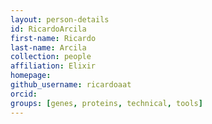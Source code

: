 ```yaml
---
layout: person-details
id: RicardoArcila
first-name: Ricardo
last-name: Arcila
collection: people
affiliation: Elixir
homepage:
github_username: ricardoaat
orcid:
groups: [genes, proteins, technical, tools]
---
```

